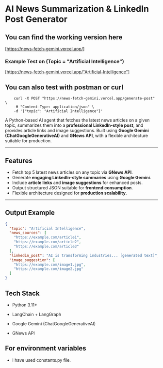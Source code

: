 # AI News Summarization & LinkedIn Post Generator

## You can find the working version here

[https://news-fetch-gemini.vercel.app/]

### Example Test on (Topic = "Artificial Intelligence")

[https://news-fetch-gemini.vercel.app/"Artificial-Intelligence"]

## You can also test with postman or curl

```
    curl -X POST "https://news-fetch-gemini.vercel.app/generate-post" \
    -H "Content-Type: application/json" \
    -d '{"topic": "Artificial Intelligence"}'
```

A Python-based AI agent that fetches the latest news articles on a given topic, summarizes them into a **professional LinkedIn-style post**, and provides article links and image suggestions. Built using **Google Gemini (ChatGoogleGenerativeAI)** and **GNews API**, with a flexible architecture suitable for production.

---

## Features

- Fetch top 5 latest news articles on any topic via **GNews API**.
- Generate **engaging LinkedIn-style summaries** using **Google Gemini**.
- Include **article links** and **image suggestions** for enhanced posts.
- Output structured JSON suitable for **frontend consumption**.
- Flexible architecture designed for **production scalability**.

---

## Output Example

```json
{
  "topic": "Artificial Intelligence",
  "news_sources": [
    "https://example.com/article1",
    "https://example.com/article2",
    "https://example.com/article3"
  ],
  "linkedin_post": "AI is transforming industries... [generated text]",
  "image_suggestion": [
    "https://example.com/image1.jpg",
    "https://example.com/image2.jpg"
  ]
}
```

## Tech Stack

- Python 3.11+

- LangChain + LangGraph

- Google Gemini (ChatGoogleGenerativeAI)

- GNews API

## For environment variables

- I have used constants.py file.
